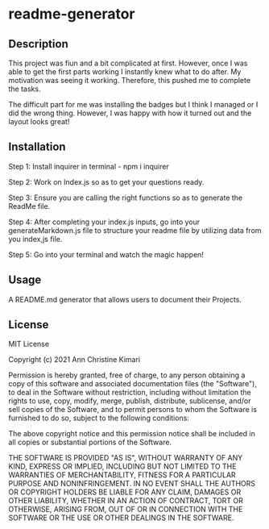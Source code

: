 # readme-generator

## Description
This project was fiun and a bit complicated at first. However, once I was able to get the first parts working I instantly knew what to do after. My motivation was seeing it working. Therefore, this pushed me to complete the tasks.

The difficult part for me was installing the badges but I think I managed or I did the wrong thing. However, I was happy with how it turned out and the layout looks great!
## Installation
Step 1: Install inquirer in terminal - npm i inquirer

Step 2: Work on Index.js so as to get your questions ready.

Step 3: Ensure you are calling the right functions so as to generate the ReadMe file.

Step  4: After completing your index.js inputs, go into your generateMarkdown.js file to structure your readme file by utilizing data from you index,js file.

Step 5: Go into your terminal and watch the magic happen!

## Usage
A README.md generator that allows users to document their Projects.
## License
MIT License

Copyright (c) 2021 Ann Christine Kimari

Permission is hereby granted, free of charge, to any person obtaining a copy
of this software and associated documentation files (the "Software"), to deal
in the Software without restriction, including without limitation the rights
to use, copy, modify, merge, publish, distribute, sublicense, and/or sell
copies of the Software, and to permit persons to whom the Software is
furnished to do so, subject to the following conditions:

The above copyright notice and this permission notice shall be included in all
copies or substantial portions of the Software.

THE SOFTWARE IS PROVIDED "AS IS", WITHOUT WARRANTY OF ANY KIND, EXPRESS OR
IMPLIED, INCLUDING BUT NOT LIMITED TO THE WARRANTIES OF MERCHANTABILITY,
FITNESS FOR A PARTICULAR PURPOSE AND NONINFRINGEMENT. IN NO EVENT SHALL THE
AUTHORS OR COPYRIGHT HOLDERS BE LIABLE FOR ANY CLAIM, DAMAGES OR OTHER
LIABILITY, WHETHER IN AN ACTION OF CONTRACT, TORT OR OTHERWISE, ARISING FROM,
OUT OF OR IN CONNECTION WITH THE SOFTWARE OR THE USE OR OTHER DEALINGS IN THE
SOFTWARE.
